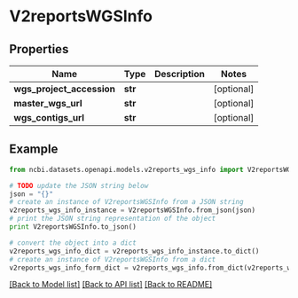 # V2reportsWGSInfo


## Properties

Name | Type | Description | Notes
------------ | ------------- | ------------- | -------------
**wgs_project_accession** | **str** |  | [optional] 
**master_wgs_url** | **str** |  | [optional] 
**wgs_contigs_url** | **str** |  | [optional] 

## Example

```python
from ncbi.datasets.openapi.models.v2reports_wgs_info import V2reportsWGSInfo

# TODO update the JSON string below
json = "{}"
# create an instance of V2reportsWGSInfo from a JSON string
v2reports_wgs_info_instance = V2reportsWGSInfo.from_json(json)
# print the JSON string representation of the object
print V2reportsWGSInfo.to_json()

# convert the object into a dict
v2reports_wgs_info_dict = v2reports_wgs_info_instance.to_dict()
# create an instance of V2reportsWGSInfo from a dict
v2reports_wgs_info_form_dict = v2reports_wgs_info.from_dict(v2reports_wgs_info_dict)
```
[[Back to Model list]](../README.md#documentation-for-models) [[Back to API list]](../README.md#documentation-for-api-endpoints) [[Back to README]](../README.md)


